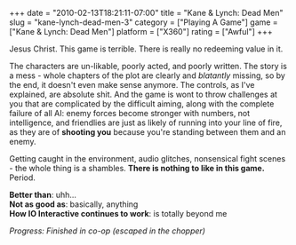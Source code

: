 +++
date = "2010-02-13T18:21:11-07:00"
title = "Kane & Lynch: Dead Men"
slug = "kane-lynch-dead-men-3"
category = ["Playing A Game"]
game = ["Kane & Lynch: Dead Men"]
platform = ["X360"]
rating = ["Awful"]
+++

Jesus Christ.  This game is terrible.  There is really no redeeming value in it.

The characters are un-likable, poorly acted, and poorly written.  The story is a mess - whole chapters of the plot are clearly and <i>blatantly</i> missing, so by the end, it doesn't even make sense anymore.  The controls, as I've explained, are absolute shit.  And the game is wont to throw challenges at you that are complicated by the difficult aiming, along with the complete failure of all AI: enemy forces become stronger with numbers, not intelligence, and friendlies are just as likely of running into your line of fire, as they are of <b>shooting you</b> because you're standing between them and an enemy.

Getting caught in the environment, audio glitches, nonsensical fight scenes - the whole thing is a shambles.  <b>There is nothing to like in this game.</b>  Period.

<b>Better than</b>: uhh...  
<b>Not as good as</b>: basically, anything  
<b>How IO Interactive continues to work</b>: is totally beyond me

<i>Progress: Finished in co-op (escaped in the chopper)</i>
